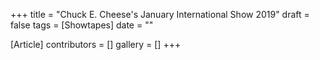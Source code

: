 +++
title = "Chuck E. Cheese's January International Show 2019"
draft = false
tags = [Showtapes]
date = ""

[Article]
contributors = []
gallery = []
+++
